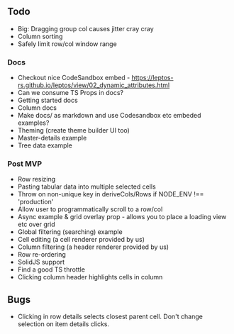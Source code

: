 ## Todo

- Big: Dragging group col causes jitter cray cray
- Column sorting
- Safely limit row/col window range

### Docs

- Checkout nice CodeSandbox embed - https://leptos-rs.github.io/leptos/view/02_dynamic_attributes.html
- Can we consume TS Props in docs?
- Getting started docs
- Column docs
- Make docs/ as markdown and use Codesandbox etc embeded examples?
- Theming (create theme builder UI too)
- Master-details example
- Tree data example

### Post MVP

- Row resizing
- Pasting tabular data into multiple selected cells
- Throw on non-unique key in deriveCols/Rows if NODE_ENV !== 'production'
- Allow user to programmatically scroll to a row/col
- Async example & grid overlay prop - allows you to place a loading view etc over grid
- Global filtering (searching) example
- Cell editing (a cell renderer provided by us)
- Column filtering (a header renderer provided by us)
- Row re-ordering
- SolidJS support
- Find a good TS throttle
- Clicking column header highlights cells in column

## Bugs

- Clicking in row details selects closest parent cell. Don't change selection on item details clicks.

